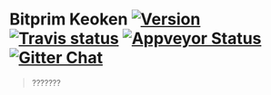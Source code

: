 # Bitprim Keoken <a target="_blank" href="http://semver.org">![Version][badge.version]</a> <a target="_blank" href="https://travis-ci.org/bitprim/bitprim-keoken">![Travis status][badge.Travis]</a> [![Appveyor Status](https://ci.appveyor.com/api/projects/status/github/bitprim/bitprim-keoken?svg=true&branch=master)](https://ci.appveyor.com/projects/bitprim/bitprim-keoken) <a target="_blank" href="https://gitter.im/bitprim/Lobby">![Gitter Chat][badge.Gitter]</a>

> ???????


<!-- Links -->
[badge.Appveyor]: https://ci.appveyor.com/api/projects/status/github/bitprim/bitprim-keoken?svg=true&branch=dev
[badge.Gitter]: https://img.shields.io/badge/gitter-join%20chat-blue.svg
[badge.Travis]: https://travis-ci.org/bitprim/bitprim-keoken.svg?branch=master
[badge.version]: https://badge.fury.io/gh/bitprim%2Fbitprim-keoken.svg
